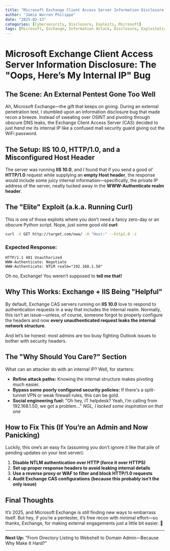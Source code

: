 ```yaml
---
title: "Microsoft Exchange Client Access Server Information Disclosure: The "Oops, Here’s My Internal IP" Bug"
author: "Jamie Warren Philippe"
date: "2025-02-13"
categories: [Cybersecurity, Disclosure, Exploits, Microsoft]
tags: [Microsoft, Exchange, Information Attack, Disclosure, Exploitation]
---
```

# Microsoft Exchange Client Access Server Information Disclosure: The "Oops, Here’s My Internal IP" Bug

## The Scene: An External Pentest Gone Too Well
Ah, Microsoft Exchange—the gift that keeps on giving. During an external penetration test, I stumbled upon an information disclosure bug that made recon a breeze. Instead of sweating over OSINT and pivoting through obscure DNS leaks, the Exchange Client Access Server (CAS) decided to just *hand me* its internal IP like a confused mall security guard giving out the WiFi password.

## The Setup: IIS 10.0, HTTP/1.0, and a Misconfigured Host Header
The server was running **IIS 10.0**, and I found that if you send a good ol’ **HTTP/1.0** request while supplying an **empty Host header**, the response would include some juicy internal information—specifically, the private IP address of the server, neatly tucked away in the **WWW-Authenticate realm header**.

## The "Elite" Exploit (a.k.a. Running Curl)
This is one of those exploits where you don’t need a fancy zero-day or an obscure Python script. Nope, just some good old **curl**:

```bash
curl -X GET http://target.com/owa/ -H "Host:" --http1.0 -i
```

### Expected Response:
```http
HTTP/1.1 401 Unauthorized
WWW-Authenticate: Negotiate
WWW-Authenticate: NTLM realm="192.168.1.50"
```

Oh no, Exchange! You weren’t supposed to **tell me that!**

## Why This Works: Exchange + IIS Being "Helpful"
By default, Exchange CAS servers running on **IIS 10.0** love to respond to authentication requests in a way that includes the internal realm. Normally, this isn’t an issue—unless, of course, someone forgot to properly configure the headers and now **every unauthenticated request leaks the internal network structure**.

And let’s be honest: most admins are too busy fighting Outlook issues to bother with security headers.

## The "Why Should You Care?" Section
What can an attacker do with an internal IP? Well, for starters:
- **Refine attack paths:** Knowing the internal structure makes pivoting much easier.
- **Bypass some poorly configured security policies:** If there's a split-tunnel VPN or weak firewall rules, this can be gold.
- **Social engineering fuel:** "Oh hey, IT helpdesk? Yeah, I’m calling from 192.168.1.50, we got a problem..." *NGL, I lacked some inspiration on that one*

## How to Fix This (If You’re an Admin and Now Panicking)
Luckily, this one’s an easy fix (assuming you don’t ignore it like that pile of pending updates on your test server):

1. **Disable NTLM authentication over HTTP (force it over HTTPS)**
2. **Set up proper response headers to avoid leaking internal details**
3. **Use a reverse proxy or WAF to filter and block HTTP/1.0 requests**
4. **Audit Exchange CAS configurations (because this probably isn’t the only issue)**

## Final Thoughts
It’s 2025, and Microsoft Exchange is *still* finding new ways to embarrass itself. But hey, if you’re a pentester, it’s free recon with minimal effort—so thanks, Exchange, for making external engagements just a little bit easier. 🎉

---

**Next Up:** "From Directory Listing to Webshell to Domain Admin—Because Why Make It Hard?"